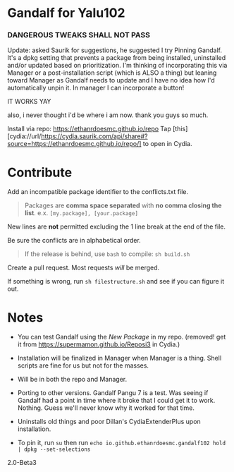 # Gandalf for Yalu102
### DANGEROUS TWEAKS SHALL NOT PASS

Update: asked Saurik for suggestions, he suggested I try Pinning Gandalf. It's a dpkg setting that prevents a package from being installed, uninstalled and/or updated based on prioritization. I'm thinking of incorporating this via Manager or a post-installation script (which is ALSO a thing) but leaning toward Manager as Gandalf needs to update and I have no idea how I'd automatically unpin it. In manager I can incorporate a button!


IT WORKS YAY


also, i never thought i'd be where i am now. thank you guys so much. 



Install via repo: https://ethanrdoesmc.github.io/repo
Tap [this][cydia://url/https://cydia.saurik.com/api/share#?source=https://ethanrdoesmc.github.io/repo/] to open in Cydia.

# Contribute
Add an incompatible package identifier to the conflicts.txt file.
> Packages are **comma space separated** with **no comma closing the list**.
e.x. `[my.package], [your.package]`

New lines are **not** permitted excluding the 1 line break at the end of the file.

Be sure the conflicts are in alphabetical order.

> If the release is behind, use `bash` to compile:
`sh build.sh`

Create a pull request. Most requests *will* be merged.

If something is wrong, run `sh filestructure.sh` and see if you can figure it out.

# Notes
- You can test Gandalf using the *New Package* in my repo. (removed! get it from https://supermamon.github.io/Reposi3 in Cydia.)

- Installation will be finalized in Manager when Manager is a thing. Shell scripts are fine for us but not for the masses. 

- Will be in both the repo and Manager. 

- Porting to other versions. Gandalf Pangu 7 is a test. Was seeing if Gandalf had a point in time where it broke that I could get it to work. Nothing. Guess we'll never know why it worked for that time. 

- Uninstalls old things and poor Dillan's CydiaExtenderPlus upon installation.

- To pin it, run `su` then run `echo io.github.ethanrdoesmc.gandalf102 hold | dpkg --set-selections`

2.0-Beta3

[1]: http://tinyurl.com/gandalfios
